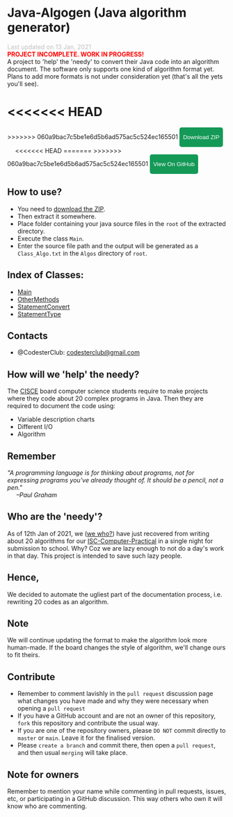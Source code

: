 # Java-Algogen (Java algorithm generator)
<font style = "color: silver;">Last updated on 13 Jan, 2021</font>
<br><font style = "color: red;"><b>PROJECT INCOMPLETE. WORK IN PROGRESS!</b></font>
<br>A project to 'help' the 'needy' to convert their Java code into an algorithm document. 
The software only supports one kind of algorithm format yet. 
Plans to add more formats is not under consideration yet (that's all the yets you'll see).

<<<<<<< HEAD
<a href = "https://github.com/CodesterClub/Java-Algogen/archive/main.zip" style = "text-decoration: none;">
=======
<a href = "https://github.com/CodesterClub/Java-Algogen/archive/main.zip" style = "text-decoration: none">
>>>>>>> 060a9bac7c5be1e6d5b6ad575ac5c524ec165501
	<button id = "download" onclick = "document.getElementById('download').style.backgroundColor='#FFFFFF'; document.getElementById('download').style.color='#159957';" style = "color: white; height: 45px; background-color: #159957; border: 2px #159957 solid; border-color: #159957; border-radius: 5px;">
		Download ZIP
	</button>
</a>
&emsp;
<<<<<<< HEAD
<a href = "https://github.com/CodesterClub/Java-Algogen/" style = "text-decoration: none;">
=======
<a href = "https://github.com/CodesterClub/Java-Algogen/" style = "text-decoration: none">
>>>>>>> 060a9bac7c5be1e6d5b6ad575ac5c524ec165501
	<button id = "github" onclick = "document.getElementById('github').style.backgroundColor='#FFFFFF'; document.getElementById('github').style.color='#159957';" style = "color: white; height: 45px; background-color: #159957; border: 2px #159957 solid; border-color: #159957; border-radius: 5px;">
		View On GitHub
	</button>
</a>

## How to use?
- You need to [download the ZIP](https://github.com/CodesterClub/Java-Algogen/archive/main.zip). 
- Then extract it somewhere.
- Place folder containing your java source files in the `root` of the extracted directory.
- Execute the class `Main`. 
- Enter the source file path and the output will be generated as a `Class_Algo.txt` in the `Algos` directory of `root`.

## Index of Classes:
- [Main](https://github.com/CodesterClub/Java-Algogen/blob/main/Main.java)
- [OtherMethods](https://github.com/CodesterClub/Java-Algogen/blob/main/OtherMethods.java)
- [StatementConvert](https://github.com/CodesterClub/Java-Algogen/blob/main/StatementConvert.java)
- [StatementType](https://github.com/CodesterClub/Java-Algogen/blob/main/StatementType.java)

## Contacts
- @CodesterClub: <a href = "mailto:codesterclub@gmail.com">codesterclub@gmail.com</a>

## How will we 'help' the needy?
The [CISCE](https://en.m.wikipedia.org/wiki/Council_for_the_Indian_School_Certificate_Examinations) board computer science students require to 
make projects where they code about 20 complex programs in Java. 
Then they are required to document the code using:
- Variable description charts
- Different I/O
- Algorithm

## Remember
<em>"A programming language is for thinking about programs, 
not for expressing programs you've already thought of. 
It should be a pencil, not a pen."<br>
&ensp;&ensp;&ensp;&#8211;Paul Graham</em>

## Who are the 'needy'?
As of 12th Jan of 2021, we ([we who?](https://github.com/CodesterClub)) have just recovered from writing about 20 algorithms 
for our [ISC-Computer-Practical](https://github.com/CodesterClub/ISC-Computer-Practical) in a single night for submission to school. 
Why? Coz we are lazy enough to not do a day's work in that day. This project is intended to save such lazy people.<br>

## Hence,
We decided to automate the ugliest part of the documentation process, 
i.e. rewriting 20 codes as an algorithm.

## Note
We will continue updating the format to make the algorithm look 
more human-made. If the board changes the style of algorithm, we'll 
change ours to fit theirs.

## Contribute
 - Remember to comment lavishly in the `pull request` discussion page what changes you have made and why they were necessary when opening a `pull request`
 - If you have a GitHub account and are not an owner of this repository, `fork` this repository and contribute the usual way.
 - If you are one of the repository owners, please `DO NOT` commit directly to `master` or `main`. Leave it for the finalised version.
 - Please `create a branch` and commit there, then open a `pull request`, and then usual `merging` will take place.

## Note for owners
Remember to mention your name while commenting in pull requests, issues, etc, or participating in a GitHub discussion.
This way others who own it will know who are commenting.
